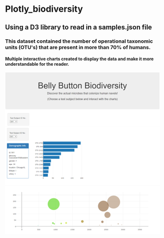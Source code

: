 # Plotly_biodiversity

## Using a D3 library to read in a samples.json file

### This dataset contained the number of operational taxonomic units (OTU's) that are present in more than 70% of humans.

#### Multiple interactive charts created to display the data and make it more understandable for the reader.

![BBB](https://github.com/brookecrofts/Plotly_biodiversity/blob/master/Images/BBB.PNG)
![dropdown](https://github.com/brookecrofts/Plotly_biodiversity/blob/master/Images/sample_dd.PNG)
![bubble](https://github.com/brookecrofts/Plotly_biodiversity/blob/master/Images/bubble_plot.PNG)